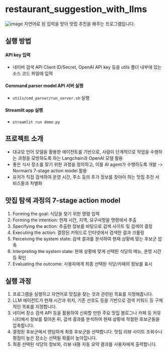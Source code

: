 # restaurant_suggestion_with_llms
![image](https://github.com/liner-engineering/liner-pdf-chat-tutorial/assets/44901828/d5026b33-9965-4724-9b45-99bfe88ed5fe)
자연어로 된 입력을 받아 맛집 추천을 해주는 프로그램입니다.

## 실행 방법
#### API key 입력
- 네이버 검색 API Client ID/Secret, OpenAI API key 등을 utils 폴더 내부에 있는 소스 코드 파일에 입력
#### Command parser model API 서버 실행
- ```utils/cmd_parser/run_server.sh``` 실행
#### Streamlit app 실행
- ```streamlit run demo.py```

## 프로젝트 소개
- 대규모 언어 모델을 활용한 에이전트를 기반으로, 사람이 단계적으로 작업을 수행하는 과정을 모방하도록 하는 Langchain과 OpenAI 모델 활용
- 좋은 식사 장소를 찾기 위한 과정을 정의하고, 이를 AI agent가 수행하도록 개발 
    -> Norman’s 7-stage action model 활용
- 유저가 직접 검색하여 운영 시간, 주소 등의 추가 정보를 찾아야 하는 맛집 추천 서비스들과 차별화

## 맛집 탐색 과정의 7-stage action model
1. Forming the goal: 식당을 찾기 위한 명령 입력
2. Forming the intention: 현재 시간, 지역, 요구사항을 명령에서 추출
3. Specifying the action: 추출한 정보를 바탕으로 검색 사이트 및 검색어 결정
4. Executing the action: 결정된 키워드로 인터넷에서 검색한 결과 크롤링
5. Perceiving the system state: 검색 결과를 분석하여 현재 상황에 맞는 후보군 압축
6. Interpreting the system state: 현재 상황에 맞게 선택된 식당의 메뉴, 운영 시간 등 확인
7. Evaluating the outcome: 사용자에게 최종 선택된 식당/카페의 정보를 표시

## 실행 과정
1. 프로그램을 실행하고 자연어로 맛집을 찾는 것과 관련된 목표를 지정해줍니다.
2. LLM 에이전트가 현재 시간과 위치, 기존 선호도 등을 기반으로 검색 키워드 등 구체적인 목표를 지정합니다.
3. 네이버 장소 검색 API 등을 활용하여 신뢰할 만한 주요 맛집 블로그나 카페 등 커뮤니티에서 정보를 찾아온 뒤, 검색 결과를 분석하여 현재 상황에 적절한 후보군들을 압축합니다.
4. 결정된 후보군에서 랜덤하게 최종 후보군을 선택합니다. 맛집 리뷰 사이트 조회수나 평점이 높은 장소는 선택될 확률이 높아집니다.
5. 최종 선택된 식당의 정보와, 리뷰 내용 자동 요약 결과를 사용자에게 출력합니다.